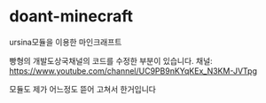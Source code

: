 # doant-minecraft
ursina모듈을 이용한 마인크래프트

빵형의 개발도상국채널의 코드를 수정한 부분이 있습니다.
채널: https://www.youtube.com/channel/UC9PB9nKYqKEx_N3KM-JVTpg

모듈도 제가 어느정도 뜯어 고쳐서 한거입니다
